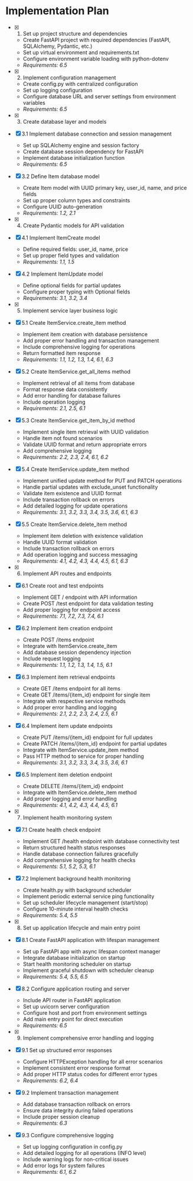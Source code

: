 # Implementation Plan

- [x] 1. Set up project structure and dependencies
  - Create FastAPI project with required dependencies (FastAPI, SQLAlchemy, Pydantic, etc.)
  - Set up virtual environment and requirements.txt
  - Configure environment variable loading with python-dotenv
  - _Requirements: 6.5_

- [x] 2. Implement configuration management
  - Create config.py with centralized configuration
  - Set up logging configuration
  - Configure database URL and server settings from environment variables
  - _Requirements: 6.5_

- [x] 3. Create database layer and models
- [x] 3.1 Implement database connection and session management
  - Set up SQLAlchemy engine and session factory
  - Create database session dependency for FastAPI
  - Implement database initialization function
  - _Requirements: 6.5_

- [x] 3.2 Define Item database model
  - Create Item model with UUID primary key, user_id, name, and price fields
  - Set up proper column types and constraints
  - Configure UUID auto-generation
  - _Requirements: 1.2, 2.1_

- [x] 4. Create Pydantic models for API validation
- [x] 4.1 Implement ItemCreate model
  - Define required fields: user_id, name, price
  - Set up proper field types and validation
  - _Requirements: 1.1, 1.5_

- [x] 4.2 Implement ItemUpdate model
  - Define optional fields for partial updates
  - Configure proper typing with Optional fields
  - _Requirements: 3.1, 3.2, 3.4_

- [x] 5. Implement service layer business logic
- [x] 5.1 Create ItemService.create_item method
  - Implement item creation with database persistence
  - Add proper error handling and transaction management
  - Include comprehensive logging for operations
  - Return formatted item response
  - _Requirements: 1.1, 1.2, 1.3, 1.4, 6.1, 6.3_

- [x] 5.2 Create ItemService.get_all_items method
  - Implement retrieval of all items from database
  - Format response data consistently
  - Add error handling for database failures
  - Include operation logging
  - _Requirements: 2.1, 2.5, 6.1_

- [x] 5.3 Create ItemService.get_item_by_id method
  - Implement single item retrieval with UUID validation
  - Handle item not found scenarios
  - Validate UUID format and return appropriate errors
  - Add comprehensive logging
  - _Requirements: 2.2, 2.3, 2.4, 6.1, 6.2_

- [x] 5.4 Create ItemService.update_item method
  - Implement unified update method for PUT and PATCH operations
  - Handle partial updates with exclude_unset functionality
  - Validate item existence and UUID format
  - Include transaction rollback on errors
  - Add detailed logging for update operations
  - _Requirements: 3.1, 3.2, 3.3, 3.4, 3.5, 3.6, 6.1, 6.3_

- [x] 5.5 Create ItemService.delete_item method
  - Implement item deletion with existence validation
  - Handle UUID format validation
  - Include transaction rollback on errors
  - Add operation logging and success messaging
  - _Requirements: 4.1, 4.2, 4.3, 4.4, 4.5, 6.1, 6.3_

- [x] 6. Implement API routes and endpoints
- [x] 6.1 Create root and test endpoints
  - Implement GET / endpoint with API information
  - Create POST /test endpoint for data validation testing
  - Add proper logging for endpoint access
  - _Requirements: 7.1, 7.2, 7.3, 7.4, 6.1_

- [x] 6.2 Implement item creation endpoint
  - Create POST /items endpoint
  - Integrate with ItemService.create_item
  - Add database session dependency injection
  - Include request logging
  - _Requirements: 1.1, 1.2, 1.3, 1.4, 1.5, 6.1_

- [x] 6.3 Implement item retrieval endpoints
  - Create GET /items endpoint for all items
  - Create GET /items/{item_id} endpoint for single item
  - Integrate with respective service methods
  - Add proper error handling and logging
  - _Requirements: 2.1, 2.2, 2.3, 2.4, 2.5, 6.1_

- [x] 6.4 Implement item update endpoints
  - Create PUT /items/{item_id} endpoint for full updates
  - Create PATCH /items/{item_id} endpoint for partial updates
  - Integrate with ItemService.update_item method
  - Pass HTTP method to service for proper handling
  - _Requirements: 3.1, 3.2, 3.3, 3.4, 3.5, 3.6, 6.1_

- [x] 6.5 Implement item deletion endpoint
  - Create DELETE /items/{item_id} endpoint
  - Integrate with ItemService.delete_item method
  - Add proper logging and error handling
  - _Requirements: 4.1, 4.2, 4.3, 4.4, 4.5, 6.1_

- [x] 7. Implement health monitoring system
- [x] 7.1 Create health check endpoint
  - Implement GET /health endpoint with database connectivity test
  - Return structured health status responses
  - Handle database connection failures gracefully
  - Add comprehensive logging for health checks
  - _Requirements: 5.1, 5.2, 5.3, 6.1_

- [x] 7.2 Implement background health monitoring
  - Create health.py with background scheduler
  - Implement periodic external service ping functionality
  - Set up scheduler lifecycle management (start/stop)
  - Configure 10-minute interval health checks
  - _Requirements: 5.4, 5.5_

- [x] 8. Set up application lifecycle and main entry point
- [x] 8.1 Create FastAPI application with lifespan management
  - Set up FastAPI app with async lifespan context manager
  - Integrate database initialization on startup
  - Start health monitoring scheduler on startup
  - Implement graceful shutdown with scheduler cleanup
  - _Requirements: 5.4, 5.5, 6.5_

- [x] 8.2 Configure application routing and server
  - Include API router in FastAPI application
  - Set up uvicorn server configuration
  - Configure host and port from environment settings
  - Add main entry point for direct execution
  - _Requirements: 6.5_

- [x] 9. Implement comprehensive error handling and logging
- [x] 9.1 Set up structured error responses
  - Configure HTTPException handling for all error scenarios
  - Implement consistent error response format
  - Add proper HTTP status codes for different error types
  - _Requirements: 6.2, 6.4_

- [x] 9.2 Implement transaction management
  - Add database transaction rollback on errors
  - Ensure data integrity during failed operations
  - Include proper session cleanup
  - _Requirements: 6.3_

- [x] 9.3 Configure comprehensive logging
  - Set up logging configuration in config.py
  - Add detailed logging for all operations (INFO level)
  - Include warning logs for non-critical issues
  - Add error logs for system failures
  - _Requirements: 6.1, 6.2_